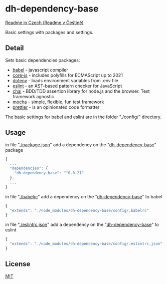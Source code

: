 # dh-dependency-base

[Readme in Czech (Readme v Češtině)](doc/README-czech.md)

Basic settings with packages and settings.

## Detail
Sets basic dependencies packages:
* [babel](https://github.com/babel/babel) - javascript compiler
* [core-js](https://github.com/zloirock/core-js) - includes polyfills for ECMAScript up to 2021
* [dotenv](https://github.com/motdotla/dotenv) - loads environment variables from .env file
* [eslint](https://github.com/eslint/eslint) - an AST-based pattern checker for JavaScript
* [chai](https://github.com/chaijs/chai) - BDD/TDD assertion library for node.js and the browser. Test framework agnostic
* [mocha](https://github.com/mochajs/mocha) - simple, flexible, fun test framework
* [prettier](https://github.com/prettier/prettier) - is an opinionated code formatter

The basic settings for babel and eslint are in the folder "./config/" directory.

## Usage

in file "[./package.json](https://github.com/hezky/dh-dependency-base/blob/master/package.json)" add a dependency on the "[dh-dependency-base](https://github.com/hezky/dh-dependency-base)" package
```javascript
{
  ...
  "dependencies": {
    "dh-dependency-base": "^0.0.21"
  },
  ...
}
```

in file "[./babelrc](https://github.com/hezky/dh-dependency-base/blob/master/config/.babelrc)" add a dependency on the "[dh-dependency-base](https://github.com/hezky/dh-dependency-base)" to babel
```javascript
{
  "extends": "./node_modules/dh-dependency-base/config/.babelrc"
}
```

in file "[./eslintrc.json](https://github.com/hezky/dh-dependency-base/blob/master/config/.eslintrc.json)" add a dependency on the "[dh-dependency-base](https://github.com/hezky/dh-dependency-base)" to eslint
```javascript
{
  "extends": "./node_modules/dh-dependency-base/config/.eslintrc.json"
}
```

## License
[MIT](https://choosealicense.com/licenses/mit/)
